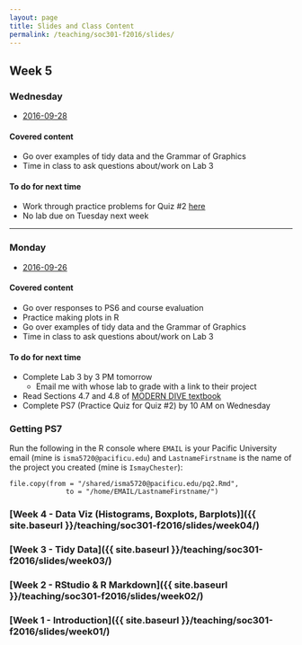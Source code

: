 ```yaml
---
layout: page
title: Slides and Class Content
permalink: /teaching/soc301-f2016/slides/
---
```


## Week 5

### Wednesday
- <a href = "{{ site.baseurl }}/teaching/soc301-f2016/slides/week-05/05b.html">2016-09-28</a>

#### Covered content
- Go over examples of tidy data and the Grammar of Graphics
- Time in class to ask questions about/work on Lab 3

#### To do for next time

- Work through practice problems for Quiz #2 [here](http://ismayc.github.io/teaching/soc301-f2016/slides/week05/pq2all.html)
- No lab due on Tuesday next week

***

### Monday
- <a href = "{{ site.baseurl }}/teaching/soc301-f2016/slides/week-05/05a.html">2016-09-26</a>

#### Covered content
- Go over responses to PS6 and course evaluation
- Practice making plots in R
- Go over examples of tidy data and the Grammar of Graphics
- Time in class to ask questions about/work on Lab 3

#### To do for next time
- Complete Lab 3 by 3 PM tomorrow
    - Email me with whose lab to grade with a link to their project
- Read Sections 4.7 and 4.8 of [MODERN DIVE textbook](https://ismayc.github.io/moderndiver-book/4-viz.html#brief-review-of-the-grammar-of-graphics)
- Complete PS7 (Practice Quiz for Quiz #2) by 10 AM on Wednesday

### Getting PS7

Run the following in the R console where `EMAIL` is your Pacific University email (mine is `isma5720@pacificu.edu`) and `LastnameFirstname` is the name of the project you created (mine is `IsmayChester`):

```
file.copy(from = "/shared/isma5720@pacificu.edu/pq2.Rmd",
              to = "/home/EMAIL/LastnameFirstname/")
```

### [Week 4 - Data Viz (Histograms, Boxplots, Barplots)]({{ site.baseurl }}/teaching/soc301-f2016/slides/week04/)

### [Week 3 - Tidy Data]({{ site.baseurl }}/teaching/soc301-f2016/slides/week03/)

### [Week 2 - RStudio & R Markdown]({{ site.baseurl }}/teaching/soc301-f2016/slides/week02/)

### [Week 1 - Introduction]({{ site.baseurl }}/teaching/soc301-f2016/slides/week01/)